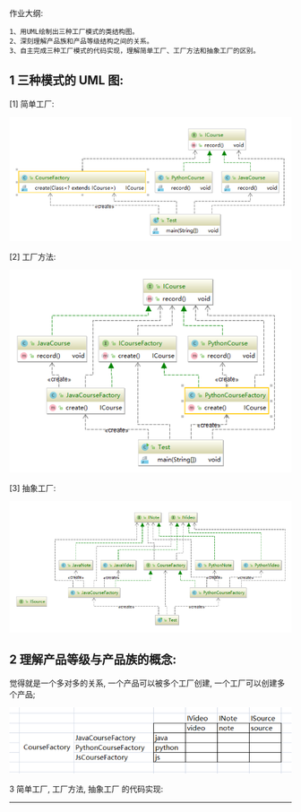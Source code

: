 作业大纲:

```
1、用UML绘制出三种工厂模式的类结构图。
2、深刻理解产品族和产品等级结构之间的关系。
3、自主完成三种工厂模式的代码实现，理解简单工厂、工厂方法和抽象工厂的区别。
```

## 1 三种模式的 UML 图:

\[1\] 简单工厂:

![](/assets/import_20191114214501.png)

\[2\] 工厂方法:

![](/assets/import_20191114214601.png)

\[3\] 抽象工厂:

![](/assets/import_20191114214602.png)

## 2 理解产品等级与产品族的概念:

觉得就是一个多对多的关系, 一个产品可以被多个工厂创建, 一个工厂可以创建多个产品;

![](/assets/import_20191114214701.png)

3 简单工厂, 工厂方法, 抽象工厂 的代码实现:

---



